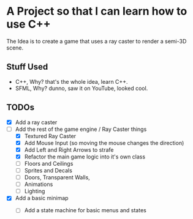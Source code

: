 # A Project so that I can learn how to use C++

The Idea is to create a game that uses a ray caster to render a semi-3D scene.

## Stuff Used

- C++, Why? that's the whole idea, learn C++.
- SFML, Why? dunno, saw it on YouTube, looked cool.

## TODOs

- [x] Add a ray caster
- [ ] Add the rest of the game engine / Ray Caster things
  - [x] Textured Ray Caster
  - [x] Add Mouse Input (so moving the mouse changes the direction)
  - [x] Add Left and Right Arrows to strafe
  - [x] Refactor the main game logic into it's own class
  - [ ] Floors and Ceilings
  - [ ] Sprites and Decals
  - [ ] Doors, Transparent Walls, 
  - [ ] Animations
  - [ ] Lighting
- [x] Add a basic minimap
  - [ ] Add a state machine for basic menus and states
 
